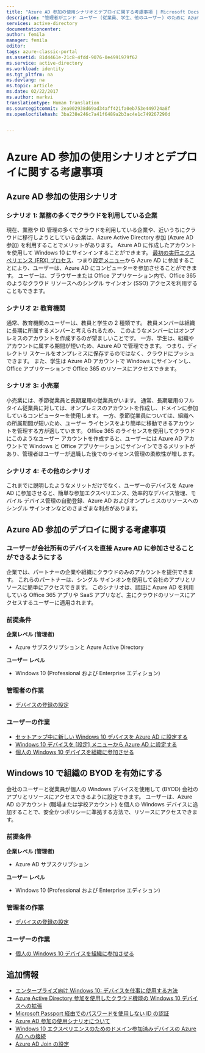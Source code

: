 ```yaml
---
title: "Azure AD 参加の使用シナリオとデプロイに関する考慮事項 | Microsoft Docs"
description: "管理者がエンド ユーザー (従業員、学生、他のユーザー) のために Azure AD 参加を設定する方法を説明します。 また、Azure AD 参加を使用するさまざまな実際のシナリオについても説明します。"
services: active-directory
documentationcenter: 
author: femila
manager: femila
editor: 
tags: azure-classic-portal
ms.assetid: 81d4461e-21c8-4fdd-9076-0e4991979f62
ms.service: active-directory
ms.workload: identity
ms.tgt_pltfrm: na
ms.devlang: na
ms.topic: article
ms.date: 02/22/2017
ms.author: markvi
translationtype: Human Translation
ms.sourcegitcommit: 2ea002938d69ad34aff421fa0eb753e449724a8f
ms.openlocfilehash: 3ba238e246c7a41f6489a2b3ac4e1c749267290d


---
```

# <a name="usage-scenarios-and-deployment-considerations-for-azure-ad-join"></a>Azure AD 参加の使用シナリオとデプロイに関する考慮事項
## <a name="usage-scenarios-for-azure-ad-join"></a>Azure AD 参加の使用シナリオ
### <a name="scenario-1-businesses-largely-in-the-cloud"></a>シナリオ 1: 業務の多くでクラウドを利用している企業
現在、業務や ID 管理の多くでクラウドを利用している企業や、近いうちにクラウドに移行しようとしている企業は、Azure Active Directory 参加 (Azure AD 参加) を利用することでメリットがあります。 Azure AD に作成したアカウントを使用して Windows 10 にサインインすることができます。 [最初の実行エクスペリエンス (FRX) プロセス](active-directory-azureadjoin-user-frx.md)、つまり[設定メニュー](active-directory-azureadjoin-user-upgrade.md)から Azure AD に参加することにより、ユーザーは、Azure AD にコンピューターを参加させることができます。  ユーザーは、ブラウザーまたは Office アプリケーション内で、Office 365 のようなクラウド リソースへのシングル サインオン (SSO) アクセスを利用することもできます。

### <a name="scenario-2-educational-institutions"></a>シナリオ 2: 教育機関
通常、教育機関のユーザーは、教員と学生の 2 種類です。 教員メンバーは組織に長期に所属するメンバーと考えられるため、 このようなメンバーにはオンプレミスのアカウントを作成するのが望ましいことです。 一方、学生は、組織やアカウントに属する期間が短いため、Azure AD で管理できます。 つまり、ディレクトリ スケールをオンプレミスに保存するのではなく、クラウドにプッシュできます。 また、学生は Azure AD アカウントで Windows にサインインし、Office アプリケーションで Office 365 のリソースにアクセスできます。

### <a name="scenario-3-retail-businesses"></a>シナリオ 3: 小売業
小売業には、季節従業員と長期雇用の従業員がいます。 通常、長期雇用のフルタイム従業員に対しては、オンプレミスのアカウントを作成し、ドメインに参加しているコンピューターを使用します。 一方、季節従業員については、組織への所属期間が短いため、ユーザー ライセンスをより簡単に移動できるアカウントを管理する方が適しています。 Office 365 のライセンスを使用してクラウドにこのようなユーザー アカウントを作成すると、ユーザーには Azure AD アカウントで Windows と Office アプリケーションにサインインできるメリットがあり、管理者はユーザーが退職した後でのライセンス管理の柔軟性が増します。

### <a name="scenario-4-additional-scenarios"></a>シナリオ 4: その他のシナリオ
これまでに説明したようなメリットだけでなく、ユーザーのデバイスを Azure AD に参加させると、簡単な参加エクスペリエンス、効率的なデバイス管理、モバイル デバイス管理の自動登録、Azure AD およびオンプレミスのリソースへのシングル サインオンなどのさまざまな利点があります。  

## <a name="deployment-considerations-for-azure-ad-join"></a>Azure AD 参加のデプロイに関する考慮事項
### <a name="enable-your-users-to-join-a-company-owned-device-directly-to-azure-ad"></a>ユーザーが会社所有のデバイスを直接 Azure AD に参加させることができるようにする
企業では、パートナーの企業や組織にクラウドのみのアカウントを提供できます。 これらのパートナーは、シングル サインオンを使用して会社のアプリとリソースに簡単にアクセスできます。 このシナリオは、認証に Azure AD を利用している Office 365 アプリや SaaS アプリなど、主にクラウドのリソースにアクセスするユーザーに適用されます。

### <a name="prerequisites"></a>前提条件
**企業レベル (管理者)**

* Azure サブスクリプションと Azure Active Directory  

**ユーザー レベル**

* Windows 10 (Professional および Enterprise エディション)

### <a name="administrator-tasks"></a>管理者の作業
* [デバイスの登録の設定](active-directory-azureadjoin-setup.md)

### <a name="user-tasks"></a>ユーザーの作業
* [セットアップ中に新しい Windows 10 デバイスを Azure AD に設定する](active-directory-azureadjoin-user-frx.md)
* [Windows 10 デバイスを [設定] メニューから Azure AD に設定する](active-directory-azureadjoin-user-upgrade.md)
* [個人の Windows 10 デバイスを組織に参加させる](active-directory-azureadjoin-personal-device.md)

## <a name="enable-byod-in-your-organization-for-windows-10"></a>Windows 10 で組織の BYOD を有効にする
会社のユーザーと従業員が個人の Windows デバイスを使用して (BYOD) 会社のアプリとリソースにアクセスできるように設定できます。 ユーザーは、Azure AD のアカウント (職場または学校アカウント) を個人の Windows デバイスに追加することで、安全かつポリシーに準拠する方法で、リソースにアクセスできます。

### <a name="prerequisites"></a>前提条件
**企業レベル (管理者)**

* Azure AD サブスクリプション

**ユーザー レベル**

* Windows 10 (Professional および Enterprise エディション)

### <a name="administrator-tasks"></a>管理者の作業
* [デバイスの登録の設定](active-directory-azureadjoin-setup.md)

### <a name="user-tasks"></a>ユーザーの作業
* [個人の Windows 10 デバイスを組織に参加させる](active-directory-azureadjoin-personal-device.md)

## <a name="additional-information"></a>追加情報
* [エンタープライズ向け Windows 10: デバイスを仕事に使用する方法](active-directory-azureadjoin-windows10-devices-overview.md)
* [Azure Active Directory 参加を使用したクラウド機能の Windows 10 デバイスへの拡張](active-directory-azureadjoin-user-upgrade.md)
* [Microsoft Passport 経由でのパスワードを使用しない ID の認証](active-directory-azureadjoin-passport.md)
* [Azure AD 参加の使用シナリオについて](active-directory-azureadjoin-deployment-aadjoindirect.md)
* [Windows 10 エクスペリエンスのためのドメイン参加済みデバイスの Azure AD への接続](active-directory-azureadjoin-devices-group-policy.md)
* [Azure AD Join の設定](active-directory-azureadjoin-setup.md)




<!--HONumber=Nov16_HO3-->


